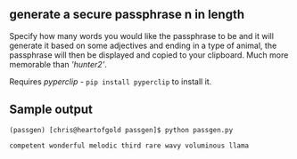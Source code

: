 ## generate a secure passphrase n in length
Specify how many words you would like the passphrase to be and it will generate it based on some adjectives and ending in a type of animal, the passphrase will then be displayed and copied to your clipboard. Much more memorable than *'hunter2'*.

Requires *pyperclip* - `pip install pyperclip` to install it.

## Sample output
`(passgen) [chris@heartofgold passgen]$ python passgen.py`

`competent wonderful melodic third rare wavy voluminous llama`

